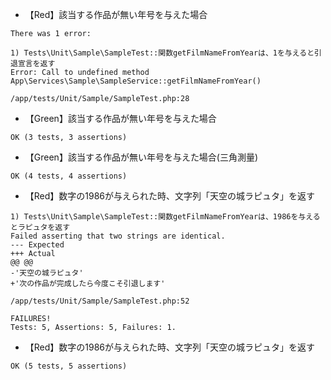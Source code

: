 - 【Red】該当する作品が無い年号を与えた場合

```
There was 1 error:

1) Tests\Unit\Sample\SampleTest::関数getFilmNameFromYearは、1を与えると引退宣言を返す
Error: Call to undefined method App\Services\Sample\SampleService::getFilmNameFromYear()

/app/tests/Unit/Sample/SampleTest.php:28
```

- 【Green】該当する作品が無い年号を与えた場合

```
OK (3 tests, 3 assertions)
```

- 【Green】該当する作品が無い年号を与えた場合(三角測量)

```
OK (4 tests, 4 assertions)
```

- 【Red】数字の1986が与えられた時、文字列「天空の城ラピュタ」を返す

```
1) Tests\Unit\Sample\SampleTest::関数getFilmNameFromYearは、1986を与えるとラピュタを返す
Failed asserting that two strings are identical.
--- Expected
+++ Actual
@@ @@
-'天空の城ラピュタ'
+'次の作品が完成したら今度こそ引退します'

/app/tests/Unit/Sample/SampleTest.php:52

FAILURES!
Tests: 5, Assertions: 5, Failures: 1.
```

- 【Red】数字の1986が与えられた時、文字列「天空の城ラピュタ」を返す

```
OK (5 tests, 5 assertions)
```
